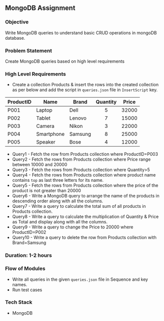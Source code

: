 ## MongoDB Assignment

### Objective
Write MongoDB queries to understand basic CRUD operations in mongoDB database.

### Problem Statement
Create MongoDB queries based on high level requirements

### High Level Requirements
- Create a collection Products & insert the rows into the created collection as per below and add the script in `queries.json` file in `InsertScript` key.

| ProductID | Name     | Brand    | Quantity | Price |
|-----------|----------|----------|:--------:|-------|
|P001       |Laptop    |Dell      |5         |32000  |
|P002       |Tablet    |Lenovo    |7         |15000  |
|P003       |Camera    |Nikon     |3         |22000  |
|P004       |Smartphone|Samsung   |8         |25000  |
|P005       |Speaker   |Bose      |4         |12000  |

- Query1 - Fetch the row from Products collection where ProductID=P003
- Query2 - Fetch the rows from Products collection where Price range between 10000 and 20000
- Query3 - Fetch the rows from Products collection where Quantity>5
- Query4 - Fetch the rows from Products collection where product name contains `top` as last three letters for its name.
- Query5 - Fetch the rows from Products collection where the price of the product is not greater than 20000
- Query6 - Write a MongoDB query to arrange the name of the products in descending order along with all the columns.
- Query7 - Write a query to calculate the total sum of all products in Products collection.
- Query8 - Write a query to calculate the multiplication of Quantity & Price as Total and display along with all the columns.
- Query9 - Write a query to change the Price to 20000 where ProductID=P002
- Query10 - Write a query to delete the row from Products collection with Brand=Samsung

### Duration: 1-2 hours

### Flow of Modules
- Write all queries in the given `queries.json` file in Sequence and key names.
- Run test cases

### Tech Stack
- MongoDB